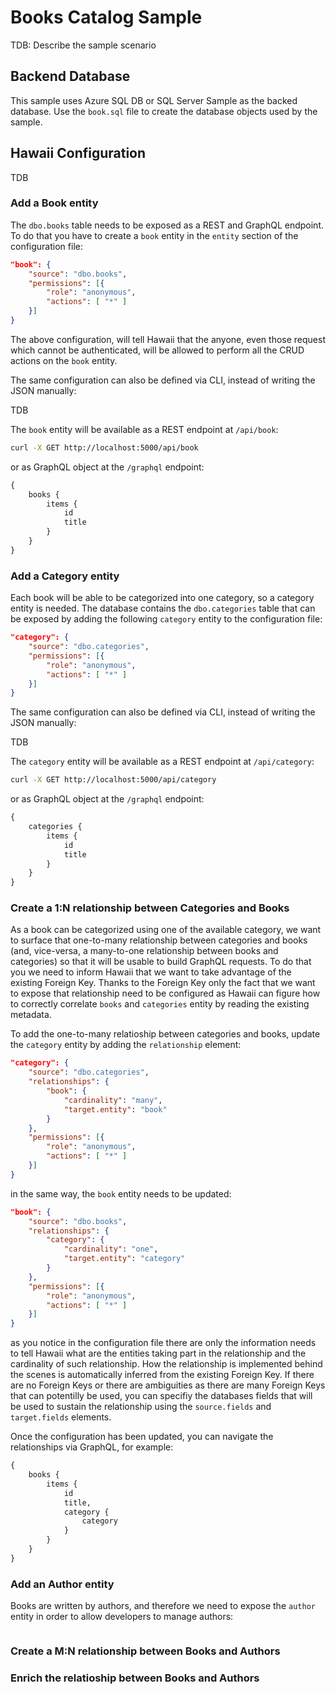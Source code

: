 # Books Catalog Sample

TDB: Describe the sample scenario

## Backend Database

This sample uses Azure SQL DB or SQL Server Sample as the backed database. Use the `book.sql` file to create the database objects used by the sample.

## Hawaii Configuration

TDB

### Add a Book entity

The `dbo.books` table needs to be exposed as a REST and GraphQL endpoint. To do that you have to create a `book` entity in the `entity` section of the configuration file:

```json
"book": {
    "source": "dbo.books",
    "permissions": [{
        "role": "anonymous",
        "actions": [ "*" ]
    }]
}
```

The above configuration, will tell Hawaii that the anyone, even those request which cannot be authenticated, will be allowed to perform all the CRUD actions on the `book` entity.

The same configuration can also be defined via CLI, instead of writing the JSON manually:

TDB

The `book` entity will be available as a REST endpoint at `/api/book`:

```sh
curl -X GET http://localhost:5000/api/book
```

or as GraphQL object at the `/graphql` endpoint:

```graphql
{
	books {
		items {
			id
			title
		}
	}
}
```

### Add a Category entity

Each book will be able to be categorized into one category, so a category entity is needed. The database contains the `dbo.categories` table that can be exposed by adding the following `category` entity to the configuration file:

```json
"category": {
    "source": "dbo.categories",
    "permissions": [{
        "role": "anonymous",
        "actions": [ "*" ]
    }]
}
```

The same configuration can also be defined via CLI, instead of writing the JSON manually:

TDB

The `category` entity will be available as a REST endpoint at `/api/category`:

```sh
curl -X GET http://localhost:5000/api/category
```

or as GraphQL object at the `/graphql` endpoint:

```graphql
{
	categories {
		items {
			id
			title
		}
	}
}
```

### Create a 1:N relationship between Categories and Books

As a book can be categorized using one of the available category, we want to surface that one-to-many relationship between categories and books (and, vice-versa, a many-to-one relationship between books and categories) so that it will be usable to build GraphQL requests. To do that you we need to inform Hawaii that we want to take advantage of the existing Foreign Key. Thanks to the Foreign Key only the fact that we want to expose that relationship need to be configured as Hawaii can figure how to correctly correlate `books` and `categories` entity by reading the existing metadata.

To add the one-to-many relatioship between categories and books, update the `category` entity by adding the `relationship` element:

```json
"category": {
    "source": "dbo.categories",
    "relationships": {
        "book": {
            "cardinality": "many",
            "target.entity": "book"
        }
    },
    "permissions": [{
        "role": "anonymous",
        "actions": [ "*" ]
    }]
}
```

in the same way, the `book` entity needs to be updated:

```json
"book": {
    "source": "dbo.books",
    "relationships": {
        "category": {
            "cardinality": "one",
            "target.entity": "category"
        }
    },
    "permissions": [{
        "role": "anonymous",
        "actions": [ "*" ]
    }]
}
```

as you notice in the configuration file there are only the information needs to tell Hawaii what are the entities taking part in the relationship and the cardinality of such relationship. How the relationship is implemented behind the scenes is automatically inferred from the existing Foreign Key. If there are no Foreign Keys or there are ambiguities as there are many Foreign Keys that can potentilly be used, you can specifiy the databases fields that will be used to sustain the relationship using the `source.fields` and `target.fields` elements.

Once the configuration has been updated, you can navigate the relationships via GraphQL, for example:

```graphql
{
	books {
		items {
			id
			title,
			category {
				category
			}
		}
	}
}
```

### Add an Author entity

Books are written by authors, and therefore we need to expose the `author` entity in order to allow developers to manage authors:

```
```

### Create a M:N relationship between Books and Authors

### Enrich the relatioship between Books and Authors
